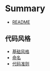 # Summary

- [README](README.md)

## 代码风格

- [基础风格](style-guide/style.md)
- [命名](style-guide/naming.md)
- [代码准则](style-guide/convention.md)
